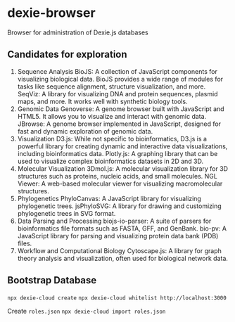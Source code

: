 # dexie-browser
Browser for administration of Dexie.js databases


## Candidates for exploration

1. Sequence Analysis
BioJS: A collection of JavaScript components for visualizing biological data. BioJS provides a wide range of modules for tasks like sequence alignment, structure visualization, and more.
SeqViz: A library for visualizing DNA and protein sequences, plasmid maps, and more. It works well with synthetic biology tools.
2. Genomic Data
Genoverse: A genome browser built with JavaScript and HTML5. It allows you to visualize and interact with genomic data.
JBrowse: A genome browser implemented in JavaScript, designed for fast and dynamic exploration of genomic data.
3. Visualization
D3.js: While not specific to bioinformatics, D3.js is a powerful library for creating dynamic and interactive data visualizations, including bioinformatics data.
Plotly.js: A graphing library that can be used to visualize complex bioinformatics datasets in 2D and 3D.
4. Molecular Visualization
3Dmol.js: A molecular visualization library for 3D structures such as proteins, nucleic acids, and small molecules.
NGL Viewer: A web-based molecular viewer for visualizing macromolecular structures.
5. Phylogenetics
PhyloCanvas: A JavaScript library for visualizing phylogenetic trees.
jsPhyloSVG: A library for drawing and customizing phylogenetic trees in SVG format.
6. Data Parsing and Processing
biojs-io-parser: A suite of parsers for bioinformatics file formats such as FASTA, GFF, and GenBank.
bio-pv: A JavaScript library for parsing and visualizing protein data bank (PDB) files.
7. Workflow and Computational Biology
Cytoscape.js: A library for graph theory analysis and visualization, often used for biological network data.


## Bootstrap Database

`npx dexie-cloud create`
`npx dexie-cloud whitelist http://localhost:3000`

Create `roles.json`
`npx dexie-cloud import roles.json`
